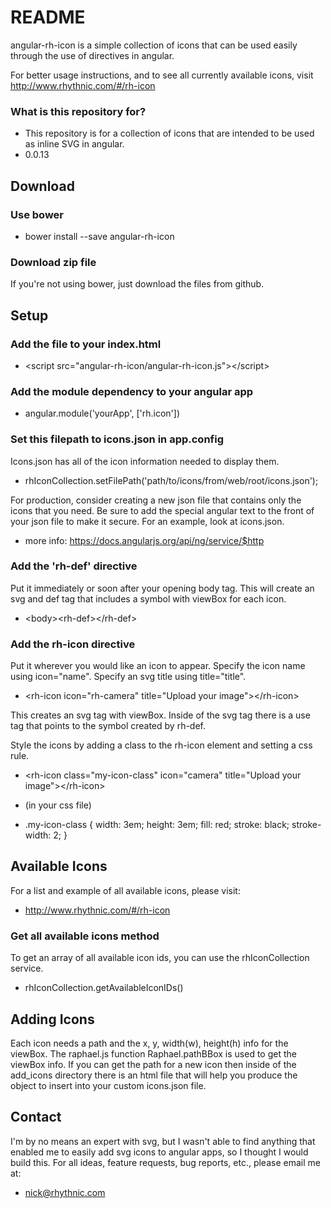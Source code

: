 # README #

angular-rh-icon is a simple collection of icons that can be used easily through the use of directives in angular.

For better usage instructions, and to see all currently available icons,
visit http://www.rhythnic.com/#/rh-icon

### What is this repository for? ###

* This repository is for a collection of icons that are intended to be used as inline SVG in angular.
* 0.0.13

Download
--------
### Use bower ###
 * bower install --save angular-rh-icon

### Download zip file ###
If you're not using bower, just download the files from github.


Setup
-----

### Add the file to your index.html ###

<script src="angular-rh-icon/angular-rh-icon.js"></script>
 * &lt;script src="angular-rh-icon/angular-rh-icon.js"&gt;&lt;/script&gt;



### Add the module dependency to your angular app ###

 * angular.module('yourApp', ['rh.icon'])



### Set this filepath to icons.json in app.config ###
Icons.json has all of the icon information needed to display them.

 * rhIconCollection.setFilePath('path/to/icons/from/web/root/icons.json');
 

For production, consider creating a new json file that contains only the icons that you need.
Be sure to add the special angular text to the front of your json file to make it secure.
For an example, look at icons.json.

 * more info:  https://docs.angularjs.org/api/ng/service/$http



### Add the 'rh-def' directive ###

Put it immediately or soon after your opening body tag.
This will create an svg and def tag that includes a symbol with viewBox for each icon.

<rh-def></rh-def>
 * &lt;body&gt;&lt;rh-def&gt;&lt;/rh-def&gt;
    
    
### Add the rh-icon directive ###

Put it wherever you would like an icon to appear.
Specify the icon name using icon="name".
Specify an svg title using title="title".

<rh-icon icon="rh-camera" title="Upload your image"></rh-icon>
* &lt;rh-icon icon="rh-camera" title="Upload your image"&gt;&lt;/rh-icon&gt;

This creates an svg tag with viewBox.  Inside of the svg tag there is a use tag that
points to the symbol created by rh-def.

Style the icons by adding a class to the rh-icon element and setting a css rule.
<rh-icon class="my-icon-class" icon="rh-camera" title="Upload your image"></rh-icon>
* &lt;rh-icon class="my-icon-class" icon="camera" title="Upload your image"&gt;&lt;/rh-icon&gt;

* (in your css file)
* .my-icon-class {
      width: 3em;
      height: 3em;
      fill: red;
      stroke: black;
      stroke-width: 2;
    }

Available Icons
---------------
For a list and example of all available icons, please visit:

 * http://www.rhythnic.com/#/rh-icon
 
 ### Get all available icons method ###
 To get an array of all available icon ids, you can use the rhIconCollection service.
  * rhIconCollection.getAvailableIconIDs()

Adding Icons
------------
Each icon needs a path and the x, y, width(w), height(h) info for the viewBox.
The raphael.js function Raphael.pathBBox is used to get the viewBox info.
If you can get the path for a new icon then inside of the add_icons directory
there is an html file that will help you produce the object to insert into
your custom icons.json file.


Contact
-------
I'm by no means an expert with svg, but I wasn't able to find anything that enabled me to
easily add svg icons to angular apps, so I thought I would build this.  For all ideas,
feature requests, bug reports, etc., please email me at:  

 * nick@rhythnic.com